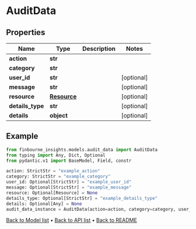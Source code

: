 # AuditData

## Properties
Name | Type | Description | Notes
------------ | ------------- | ------------- | -------------
**action** | **str** |  | 
**category** | **str** |  | 
**user_id** | **str** |  | [optional] 
**message** | **str** |  | [optional] 
**resource** | [**Resource**](Resource.md) |  | [optional] 
**details_type** | **str** |  | [optional] 
**details** | **object** |  | [optional] 
## Example

```python
from finbourne_insights.models.audit_data import AuditData
from typing import Any, Dict, Optional
from pydantic.v1 import BaseModel, Field, constr

action: StrictStr = "example_action"
category: StrictStr = "example_category"
user_id: Optional[StrictStr] = "example_user_id"
message: Optional[StrictStr] = "example_message"
resource: Optional[Resource] = None
details_type: Optional[StrictStr] = "example_details_type"
details: Optional[Any] = None
audit_data_instance = AuditData(action=action, category=category, user_id=user_id, message=message, resource=resource, details_type=details_type, details=details)

```

[Back to Model list](../README.md#documentation-for-models) &#8226; [Back to API list](../README.md#documentation-for-api-endpoints) &#8226; [Back to README](../README.md)

